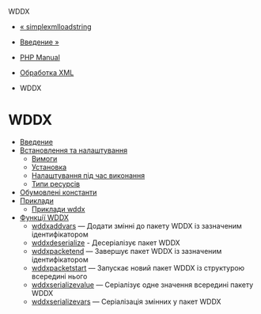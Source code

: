 WDDX

-   [« simplexmlloadstring](function.simplexml-load-string.html)
    
-   [Введение »](intro.wddx.html)
    
-   [PHP Manual](index.html)
    
-   [Обработка XML](refs.xml.html)
    
-   WDDX
    

# WDDX

-   [Введение](intro.wddx.html)
-   [Встановлення та налаштування](wddx.setup.html)
    -   [Вимоги](wddx.requirements.html)
    -   [Установка](wddx.installation.html)
    -   [Налаштування під час виконання](wddx.configuration.html)
    -   [Типи ресурсів](wddx.resources.html)
-   [Обумовлені константи](wddx.constants.html)
-   [Приклади](wddx.examples.html)
    -   [Приклади wddx](wddx.examples-serialize.html)
-   [Функції WDDX](ref.wddx.html)
    -   [wddxaddvars](function.wddx-add-vars.html) — Додати змінні до пакету WDDX із зазначеним ідентифікатором
    -   [wddxdeserialize](function.wddx-deserialize.html) - Десеріалізує пакет WDDX
    -   [wddxpacketend](function.wddx-packet-end.html) — Завершує пакет WDDX із зазначеним ідентифікатором
    -   [wddxpacketstart](function.wddx-packet-start.html) — Запускає новий пакет WDDX із структурою всередині нього
    -   [wddxserializevalue](function.wddx-serialize-value.html) — Серіалізує одне значення всередині пакету WDDX
    -   [wddxserializevars](function.wddx-serialize-vars.html) — Серіалізація змінних у пакет WDDX